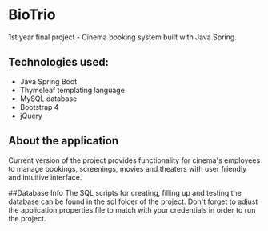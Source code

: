 # BioTrio
1st year final project - Cinema booking system built with Java Spring.

## Technologies used:
- Java Spring Boot
- Thymeleaf templating language
- MySQL database
- Bootstrap 4
- jQuery

## About the application
Current version of the project provides functionality for cinema's employees to manage bookings, screenings, movies and theaters with user friendly and intuitive interface.
 
##Database Info
The SQL scripts for creating, filling up and testing the database can be found in the sql folder of the project.
Don't forget to adjust the application.properties file to match with your credentials in order to run the project.

